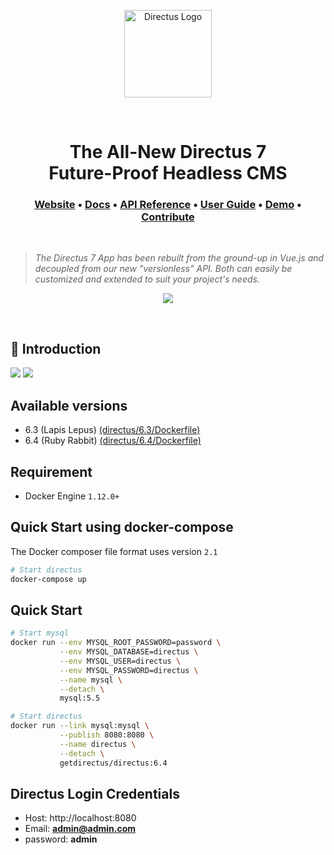<p align="center">
  <a href="https://directus.io" target="_blank" rel="noopener noreferrer">
    <img src="https://user-images.githubusercontent.com/522079/43096167-3a1b1118-8e86-11e8-9fb2-7b4e3b1368bc.png" width="140" alt="Directus Logo"/>
  </a>
</p>

<p>&nbsp;</p>

<h1 align="center">
  The All-New Directus 7<br>Future-Proof Headless CMS
</h1>

<h3 align="center">
  <a href="https://directus.io">Website</a> • 
  <a href="https://docs.directus.io">Docs</a> • 
  <a href="https://docs.directus.io/api/reference.html">API Reference</a> • 
  <a href="https://docs.directus.io/app/user-guide.html">User Guide</a> • 
  <a href="https://directus.app">Demo</a> • 
  <a href="https://docs.directus.io/supporting-directus.html">Contribute</a>
</h3>

<p>&nbsp;</p>

> _The Directus 7 App has been rebuilt from the ground-up in Vue.js and decoupled from our new "versionless" API. Both can easily be customized and extended to suit your project's needs._


<p align="center">
  <img src="https://semaphoreci.com/api/v1/directus/app/branches/build/badge.svg">
</p>

<p>&nbsp;</p>

## 🐰 Introduction

[![](https://images.microbadger.com/badges/image/getdirectus/directus.svg)](https://microbadger.com/images/getdirectus/directus "Get your own image badge on microbadger.com")
[![](https://images.microbadger.com/badges/version/getdirectus/directus.svg)](https://microbadger.com/images/getdirectus/directus "Get your own version badge on microbadger.com")


## Available versions

* 6.3 (Lapis Lepus) [(directus/6.3/Dockerfile)](https://github.com/directus/directus-docker/blob/master/directus/6.3/Dockerfile)
* 6.4 (Ruby Rabbit) [(directus/6.4/Dockerfile)](https://github.com/directus/directus-docker/blob/master/directus/6.4/Dockerfile)

## Requirement

* Docker Engine `1.12.0+`

## Quick Start using docker-compose

The Docker composer file format uses version `2.1`

```bash
# Start directus
docker-compose up
```

## Quick Start
```bash
# Start mysql
docker run --env MYSQL_ROOT_PASSWORD=password \
           --env MYSQL_DATABASE=directus \
           --env MYSQL_USER=directus \
           --env MYSQL_PASSWORD=directus \
           --name mysql \
           --detach \
           mysql:5.5

# Start directus
docker run --link mysql:mysql \
           --publish 8080:8080 \
           --name directus \
           --detach \
           getdirectus/directus:6.4
```

## Directus Login Credentials

- Host: http://localhost:8080
- Email: **admin@admin.com**
- password: **admin**
